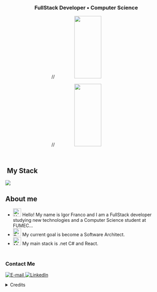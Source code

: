 <h3 align="center">
  FullStack Developer • Computer Science
</h3>

<div align='center'>

<div align="center">  
  
  //<img width="41%" height="195px" src="https://github-readme-stats.vercel.app/api?username=GiroFC&layout=compact&title_color=80F7D4&text_color=fff&bg_color=0d1117&border_color=fff0" />
  
  //<img width="41%" height="195px" src="https://github-readme-stats.vercel.app/api/top-langs/?username=GiroFC&layout=compact&title_color=80F7D4&text_color=fff&bg_color=0d1117&border_color=fff0" />
  
</div>

</div>


<div><br />

## &nbsp;My Stack

<img src="https://skillicons.dev/icons?i=vscode,html,css,js,cs,ts,react,git,github&theme=dark" />

## About me

- <img src="https://raw.githubusercontent.com/Tarikul-Islam-Anik/Animated-Fluent-Emojis/master/Emojis/Hand%20gestures/Hand%20with%20Fingers%20Splayed%20Light%20Skin%20Tone.png" alt="Hand with Fingers Splayed Light Skin Tone" width="25" height="25" /> Hello! My name is Igor Franco and I am a FullStack developer studying new technologies and a Computer Science student at FUMEC... <br />
- <img src="https://raw.githubusercontent.com/Tarikul-Islam-Anik/Animated-Fluent-Emojis/master/Emojis/Hand%20gestures/Brain.png" alt="Brain" width="25" height="25" /> My current goal is become a Software Architect.<br />
- <img src="https://raw.githubusercontent.com/Tarikul-Islam-Anik/Animated-Fluent-Emojis/master/Emojis/People%20with%20professions/Man%20Technologist%20Light%20Skin%20Tone.png" alt="Man Technologist Light Skin Tone" width="25" height="25" /> My main stack is .net C# and React.<br />

<img src="./.github/assets/lineBar.png" width="100%" height="8px"/>

<h3>Contact Me</h3>
<div align="left">
<p>
<a href="mailto:igorfcorr@gmail.com">
<img src="https://img.shields.io/badge/-email-020114?style=for-the-badge&amp;logo=microsoft-outlook&amp;logoColor=6ED2B6&amp;color:FFF" alt="E-mail">
</a>
<a href="https://www.linkedin.com/in/igor-franco-corr%C3%AAa-7610a1234/"><img src="https://img.shields.io/badge/-LinkedIn-020114?style=for-the-badge&amp;logo=linkedin&amp;logoColor=6ED2B6&amp;color:FFF" alt="LinkedIn"></a></p>
</div>

<details align="left">
  <summary>Credits</summary> 
  - GitHub README by <a href="https://github.com/felipeAguiarCode">Felipe Aguiar - DIO</a>
  <br>
</details>
